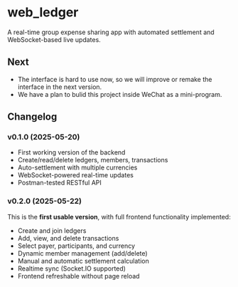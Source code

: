 # web_ledger

A real-time group expense sharing app with automated settlement and WebSocket-based live updates.

## Next
- The interface is hard to use now, so we will improve or remake the interface in the next version.
- We have a plan to bulid this project inside WeChat as a mini-program.

## Changelog

### v0.1.0 (2025-05-20)
- First working version of the backend
- Create/read/delete ledgers, members, transactions
- Auto-settlement with multiple currencies
- WebSocket-powered real-time updates
- Postman-tested RESTful API

### v0.2.0 (2025-05-22)

This is the **first usable version**, with full frontend functionality implemented:

- Create and join ledgers
- Add, view, and delete transactions
- Select payer, participants, and currency
- Dynamic member management (add/delete)
- Manual and automatic settlement calculation
- Realtime sync (Socket.IO supported)
- Frontend refreshable without page reload
